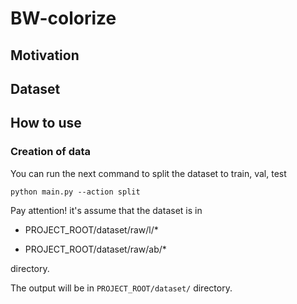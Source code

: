 # BW-colorize

## Motivation

## Dataset

## How to use
### Creation of data
You can run the next command to split the dataset to train, val, test

`python main.py --action split`


Pay attention! it's assume that the dataset is in 

- PROJECT_ROOT/dataset/raw/l/*

- PROJECT_ROOT/dataset/raw/ab/* 

directory.

The output will be in `PROJECT_ROOT/dataset/` directory.


